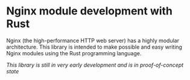 # Nginx module development with Rust

Nginx (the high-performance HTTP web server) has a highly modular architecture.
This library is intended to make possible and easy writing Nginx modules using
the Rust programming language.

*This library is still in very early development and is in proof-of-concept
state*
